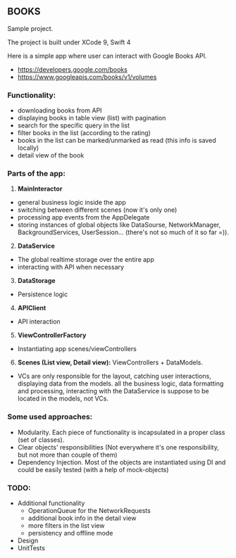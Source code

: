 ## BOOKS

Sample project.

The project is built under XCode 9, Swift 4

Here is a simple app where user can interact with Google Books API.
  - https://developers.google.com/books
  - https://www.googleapis.com/books/v1/volumes


### Functionality:
- downloading books from API 
- displaying books in table view (list) with pagination
- search for the specific query in the list
- filter books in the list (according to the rating)
- books in the list can be marked/unmarked as read (this info is saved locally)
- detail view of the book


### Parts of the app:
1. **MainInteractor**
  - general business logic inside the app
  - switching between different scenes (now it's only one)
  - processing app events from the AppDelegate
  - storing instances of global objects like DataSourse, NetworkManager, BackgroundServices, UserSession... (there's not so much of it so far =)).
2. **DataService**
  - The global realtime storage over the entire app
  - interacting with API when necessary
3. **DataStorage**
  - Persistence logic
4. **APIClient**
  - API interaction
5. **ViewControllerFactory**
  - Instantiating app scenes/viewControllers
6. **Scenes (List view, Detail view):** ViewControllers + DataModels.
  - VCs are only responsible for the layout, catching user interactions, displaying data from the models.
all the business logic, data formatting and processing, interacting with the DataService is suppose to be located in the models, not VCs.


### Some used approaches:
  - Modularity. Each piece of functionality is incapsulated in a proper class (set of classes).
  - Clear objects' responsibilities (Not everywhere it's one responsibility, but not more than couple of them)
  - Dependency Injection. Most of the objects are instantiated using DI and could be easily tested (with a help of mock-objects)


### TODO:
- Additional functionality
  * OperationQueue for the NetworkRequests
  * additional book info in the detail view
  * more filters in the list view
  * persistency and offline mode
- Design
- UnitTests

